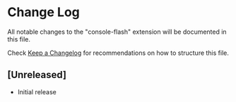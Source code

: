 # Change Log

All notable changes to the "console-flash" extension will be documented in this file.

Check [Keep a Changelog](http://keepachangelog.com/) for recommendations on how to structure this file.

## [Unreleased]

- Initial release
